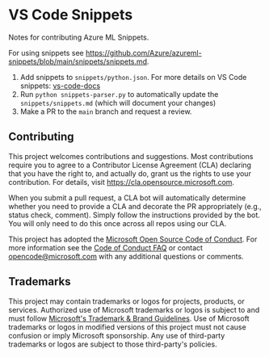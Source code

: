# VS Code Snippets

Notes for contributing Azure ML Snippets.

For using snippets see https://github.com/Azure/azureml-snippets/blob/main/snippets/snippets.md.

1. Add snippets to `snippets/python.json`. For more details on VS Code snippets: [vs-code-docs](https://code.visualstudio.com/docs/editor/userdefinedsnippets)
2. Run `python snippets-parser.py` to automatically update the `snippets/snippets.md` (which will document your changes)
3. Make a PR to the `main` branch and request a review.


## Contributing

This project welcomes contributions and suggestions.  Most contributions require you to agree to a
Contributor License Agreement (CLA) declaring that you have the right to, and actually do, grant us
the rights to use your contribution. For details, visit https://cla.opensource.microsoft.com.

When you submit a pull request, a CLA bot will automatically determine whether you need to provide
a CLA and decorate the PR appropriately (e.g., status check, comment). Simply follow the instructions
provided by the bot. You will only need to do this once across all repos using our CLA.

This project has adopted the [Microsoft Open Source Code of Conduct](https://opensource.microsoft.com/codeofconduct/).
For more information see the [Code of Conduct FAQ](https://opensource.microsoft.com/codeofconduct/faq/) or
contact [opencode@microsoft.com](mailto:opencode@microsoft.com) with any additional questions or comments.

## Trademarks

This project may contain trademarks or logos for projects, products, or services. Authorized use of Microsoft 
trademarks or logos is subject to and must follow 
[Microsoft's Trademark & Brand Guidelines](https://www.microsoft.com/en-us/legal/intellectualproperty/trademarks/usage/general).
Use of Microsoft trademarks or logos in modified versions of this project must not cause confusion or imply Microsoft sponsorship.
Any use of third-party trademarks or logos are subject to those third-party's policies.
